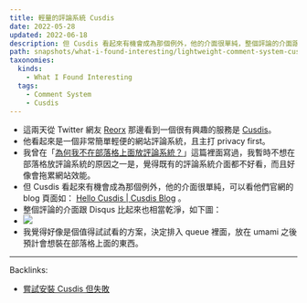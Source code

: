 ```yaml
---
title: 輕量的評論系統 Cusdis
date: 2022-05-28
updated: 2022-06-18
description: 但 Cusdis 看起來有機會成為那個例外，他的介面很單純，整個評論的介面跟 Disqus 比起來也相當乾淨
path: snapshots/what-i-found-interesting/lightweight-comment-system-cusdis
taxonomies:
  kinds: 
    - What I Found Interesting
  tags: 
    - Comment System
    - Cusdis
---
```


* 這兩天從 Twitter 網友 [Reorx](https://twitter.com/novoreorx) 那邊看到一個很有興趣的服務是 [Cusdis](https://cusdis.com/)。
* 他看起來是一個非常簡單輕便的網站評論系統，且主打 privacy first。
* 我曾在「[為何我不在部落格上面放評論系統？](/snapshots/why/why-dont-i-put-a-comment-system-on-my-blog)」這篇裡面寫過，我暫時不想在部落格放評論系統的原因之一是，覺得既有的評論系統介面都不好看，而且好像會拖累網站效能。
* 但 Cusdis 看起來有機會成為那個例外，他的介面很單純，可以看他們官網的 blog 頁面如： [Hello Cusdis | Cusdis Blog](https://blog.cusdis.com/hello-world/) 。
* 整個評論的介面跟 Disqus 比起來也相當乾淨，如下圖：
* ![](https://pinchlime-screenshots.s3.ap-northeast-1.amazonaws.com/cusdis_m2zfJW.webp)
* 我覺得好像是個值得試試看的方案，決定排入 queue 裡面，放在 umami 之後預計會想裝在部落格上面的東西。

---
Backlinks:
- [嘗試安裝 Cusdis 但失敗](/snapshots/what-i-tried-today/tried-to-install-cusdis-but-failed)